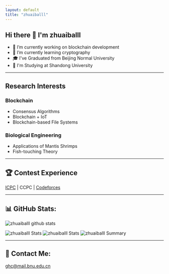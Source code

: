 ```yaml
---
layout: default
title: "zhuaiballl"
---
```


## Hi there 👋 I'm zhuaiballl

- 🔭 I’m currently working on blockchain development
- 🌱 I’m currently learning cryptography
- 🎓 I've Graduated from Beijing Normal University
- 🏫 I'm Studying at Shandong University

---
## Research Interests

### Blockchain

- Consensus Algorithms
- Blockchain + IoT
- Blockchain-based File Systems

### Biological Engineering

- Applications of Mantis Shrimps
- Fish-touching Theory

---
## 🏆 Contest Experience
[ICPC](https://icpc.global/ICPCID/2E9RAMPG2O1V) | CCPC | [Codeforces](http://codeforces.com/profile/zhuaiballl)

---
## 📊 GitHub Stats:
![zhuaiballl github stats](https://github-readme-stats.vercel.app/api?username=zhuaiballl&theme=radical&show_icons=true&count_private=true)

![zhuaiballl Stats](https://github-profile-summary-cards.vercel.app/api/cards/repos-per-language?username=zhuaiballl&theme=solarized_dark)
![zhuaiballl Stats](https://github-profile-summary-cards.vercel.app/api/cards/most-commit-language?username=zhuaiballl&theme=solarized_dark)
![zhuaiballl Summary](https://github-profile-summary-cards.vercel.app/api/cards/profile-details?username=zhuaiballl&theme=solarized_dark)

---
## 📧 Contact Me:
ghc@mail.bnu.edu.cn
